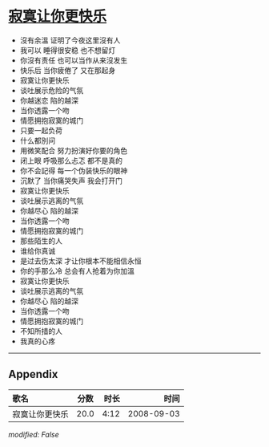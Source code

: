 # [寂寞让你更快乐](https://music.163.com/song?id=409941756)

* 沒有余溫 证明了今夜这里沒有人
* 我可以 睡得很安稳 也不想留灯
* 你沒有责任 也可以当作从来沒发生
* 快乐后 当你疲倦了 又在那起身
* 寂寞让你更快乐
* 谈吐展示危险的气氛
* 你越迷恋 陷的越深
* 当你透露一个吻
* 情愿拥抱寂寞的城门
* 只要一起负荷
* 什么都別问
* 用微笑配合 努力扮演好你要的角色
* 闭上眼 呼吸那么忐忑 都不是真的
* 你不会記得 每一个伪装快乐的眼神
* 沉默了 当你痛哭失声 我会打开门
* 寂寞让你更快乐
* 谈吐展示逃离的气氛
* 你越尽心 陷的越深
* 当你透露一个吻
* 情愿拥抱寂寞的城门
* 那些陌生的人
* 谁给你真诚
* 是过去伤太深 才让你根本不能相信永恒
* 你的手那么冷 总会有人抢着为你加溫
* 寂寞让你更快乐
* 谈吐展示逃离的气氛
* 你越尽心 陷的越深
* 当你透露一个吻
* 情愿拥抱寂寞的城门
* 不知所措的人
* 我真的心疼


---

## Appendix

|歌名|分数|时长|时间|
|:---|:---:|---:|---:|
|寂寞让你更快乐|20.0|4:12|2008-09-03

*modified: False*